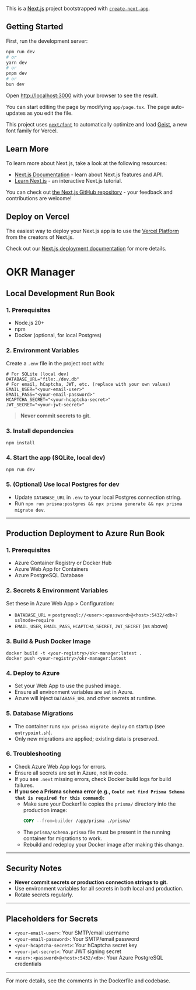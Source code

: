 This is a [Next.js](https://nextjs.org) project bootstrapped with [`create-next-app`](https://nextjs.org/docs/app/api-reference/cli/create-next-app).

## Getting Started

First, run the development server:

```bash
npm run dev
# or
yarn dev
# or
pnpm dev
# or
bun dev
```

Open [http://localhost:3000](http://localhost:3000) with your browser to see the result.

You can start editing the page by modifying `app/page.tsx`. The page auto-updates as you edit the file.

This project uses [`next/font`](https://nextjs.org/docs/app/building-your-application/optimizing/fonts) to automatically optimize and load [Geist](https://vercel.com/font), a new font family for Vercel.

## Learn More

To learn more about Next.js, take a look at the following resources:

- [Next.js Documentation](https://nextjs.org/docs) - learn about Next.js features and API.
- [Learn Next.js](https://nextjs.org/learn) - an interactive Next.js tutorial.

You can check out [the Next.js GitHub repository](https://github.com/vercel/next.js) - your feedback and contributions are welcome!

## Deploy on Vercel

The easiest way to deploy your Next.js app is to use the [Vercel Platform](https://vercel.com/new?utm_medium=default-template&filter=next.js&utm_source=create-next-app&utm_campaign=create-next-app-readme) from the creators of Next.js.

Check out our [Next.js deployment documentation](https://nextjs.org/docs/app/building-your-application/deploying) for more details.

# OKR Manager

## Local Development Run Book

### 1. Prerequisites
- Node.js 20+
- npm
- Docker (optional, for local Postgres)

### 2. Environment Variables
Create a `.env` file in the project root with:
```
# For SQLite (local dev)
DATABASE_URL="file:./dev.db"
# For email, hCaptcha, JWT, etc. (replace with your own values)
EMAIL_USER="<your-email-user>"
EMAIL_PASS="<your-email-password>"
HCAPTCHA_SECRET="<your-hcaptcha-secret>"
JWT_SECRET="<your-jwt-secret>"
```
> **Never commit secrets to git.**

### 3. Install dependencies
```
npm install
```

### 4. Start the app (SQLite, local dev)
```
npm run dev
```

### 5. (Optional) Use local Postgres for dev
- Update `DATABASE_URL` in `.env` to your local Postgres connection string.
- Run `npm run prisma:postgres && npx prisma generate && npx prisma migrate dev`.

---

## Production Deployment to Azure Run Book

### 1. Prerequisites
- Azure Container Registry or Docker Hub
- Azure Web App for Containers
- Azure PostgreSQL Database

### 2. Secrets & Environment Variables
Set these in Azure Web App > Configuration:
- `DATABASE_URL` = `postgresql://<user>:<password>@<host>:5432/<db>?sslmode=require`
- `EMAIL_USER`, `EMAIL_PASS`, `HCAPTCHA_SECRET`, `JWT_SECRET` (as above)

### 3. Build & Push Docker Image
```
docker build -t <your-registry>/okr-manager:latest .
docker push <your-registry>/okr-manager:latest
```

### 4. Deploy to Azure
- Set your Web App to use the pushed image.
- Ensure all environment variables are set in Azure.
- Azure will inject `DATABASE_URL` and other secrets at runtime.

### 5. Database Migrations
- The container runs `npx prisma migrate deploy` on startup (see `entrypoint.sh`).
- Only new migrations are applied; existing data is preserved.

### 6. Troubleshooting
- Check Azure Web App logs for errors.
- Ensure all secrets are set in Azure, not in code.
- If you see `.next` missing errors, check Docker build logs for build failures.
- **If you see a Prisma schema error (e.g., `Could not find Prisma Schema that is required for this command`):**
  - Make sure your Dockerfile copies the `prisma/` directory into the production image:
    ```dockerfile
    COPY --from=builder /app/prisma ./prisma/
    ```
  - The `prisma/schema.prisma` file must be present in the running container for migrations to work.
  - Rebuild and redeploy your Docker image after making this change.

---

## Security Notes
- **Never commit secrets or production connection strings to git.**
- Use environment variables for all secrets in both local and production.
- Rotate secrets regularly.

---

## Placeholders for Secrets
- `<your-email-user>`: Your SMTP/email username
- `<your-email-password>`: Your SMTP/email password
- `<your-hcaptcha-secret>`: Your hCaptcha secret key
- `<your-jwt-secret>`: Your JWT signing secret
- `<user>:<password>@<host>:5432/<db>`: Your Azure PostgreSQL credentials

---

For more details, see the comments in the Dockerfile and codebase.
